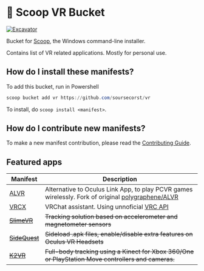 # 🥽 Scoop VR Bucket
[![Excavator](https://github.com/soursecorst/vr/actions/workflows/excavator.yml/badge.svg)](https://github.com/soursecorst/vr/actions/workflows/excavator.yml)

Bucket for [Scoop](https://scoop.sh), the Windows command-line installer.

Contains list of VR related applications. Mostly for personal use.

How do I install these manifests?
---------------------------------

To add this bucket, run in Powershell
``` powershell
scoop bucket add vr https://github.com/soursecorst/vr
```

To install, do `scoop install <manifest>`.

How do I contribute new manifests?
----------------------------------

To make a new manifest contribution, please read the [Contributing Guide](https://github.com/ScoopInstaller/.github/blob/main/.github/CONTRIBUTING.md).

## Featured apps

| Manifest | Description |
|----------|-------------|
| [ALVR](https://github.com/alvr-org/ALVR) | Alternative to Oculus Link App, to play PCVR games wirelessly. Fork of original [polygraphene/ALVR](https://github.com/polygraphene/ALVR) |
| [VRCX](https://github.com/pypy-vrc/VRCX) | VRChat assistant. Using unnoficial [VRC API](https://github.com/vrchatapi) |
| ~~[SlimeVR](https://github.com/SlimeVR/SlimeVR-Server)~~ | ~~Tracking solution based on accelerometer and magnetometer sensors~~ |
| ~~[SideQuest](https://github.com/SideQuestVR/SideQuest)~~ | ~~Sideload .apk files, enable/disable extra features on Oculus VR Headsets~~ |
| ~~[K2VR](https://github.com/KinectToVR/KinectToVR)~~ | ~~Full-body tracking using a Kinect for Xbox 360/One or PlayStation Move controllers and cameras.~~ |
